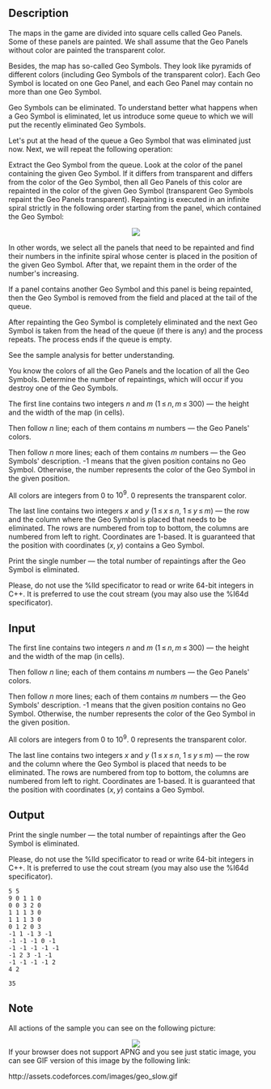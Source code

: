 ## Description

<div><p>The maps in the game are divided into square cells called Geo Panels. Some of these panels are painted. We shall assume that the Geo Panels without color are painted the transparent color. </p><p>Besides, the map has so-called Geo Symbols. They look like pyramids of different colors (including Geo Symbols of the transparent color). Each Geo Symbol is located on one Geo Panel, and each Geo Panel may contain no more than one Geo Symbol. </p><p>Geo Symbols can be eliminated. To understand better what happens when a Geo Symbol is eliminated, let us introduce some queue to which we will put the recently eliminated Geo Symbols. </p><p>Let's put at the head of the queue a Geo Symbol that was eliminated just now. Next, we will repeat the following operation: </p><p>Extract the Geo Symbol from the queue. Look at the color of the panel containing the given Geo Symbol. If it <span class="tex-font-style-bf">differs from transparent</span> and differs from the color of the Geo Symbol, then all Geo Panels of this color are repainted in the color of the given Geo Symbol (transparent Geo Symbols repaint the Geo Panels transparent). Repainting is executed in an infinite spiral strictly in the following order starting from the panel, which contained the Geo Symbol: </p><center> <img class="tex-graphics" src="file://kwEmwyr9.png" style="max-width: 100.0%;max-height: 100.0%;"> </center><p>In other words, we select all the panels that need to be repainted and find their numbers in the infinite spiral whose center is placed in the position of the given Geo Symbol. After that, we repaint them in the order of the number's increasing. </p><p>If a panel contains another Geo Symbol and this panel is being repainted, then the Geo Symbol is removed from the field and placed at the tail of the queue. </p><p>After repainting the Geo Symbol is completely eliminated and the next Geo Symbol is taken from the head of the queue (if there is any) and the process repeats. The process ends if the queue is empty. </p><p>See the sample analysis for better understanding. </p><p>You know the colors of all the Geo Panels and the location of all the Geo Symbols. Determine the number of repaintings, which will occur if you destroy one of the Geo Symbols.</p></div><div class="input-specification"><p>The first line contains two integers <span class="tex-span"><i>n</i></span> and <span class="tex-span"><i>m</i></span> (<span class="tex-span">1 ≤ <i>n</i>, <i>m</i> ≤ 300</span>) — the height and the width of the map (in cells).</p><p>Then follow <span class="tex-span"><i>n</i></span> line; each of them contains <span class="tex-span"><i>m</i></span> numbers — the Geo Panels' colors.</p><p>Then follow <span class="tex-span"><i>n</i></span> more lines; each of them contains <span class="tex-span"><i>m</i></span> numbers — the Geo Symbols' description. -1 means that the given position contains no Geo Symbol. Otherwise, the number represents the color of the Geo Symbol in the given position.</p><p>All colors are integers from <span class="tex-span">0</span> to <span class="tex-span">10<sup class="upper-index">9</sup></span>. <span class="tex-span">0</span> represents the transparent color.</p><p>The last line contains two integers <span class="tex-span"><i>x</i></span> and <span class="tex-span"><i>y</i></span> (<span class="tex-span">1 ≤ <i>x</i> ≤ <i>n</i></span>, <span class="tex-span">1 ≤ <i>y</i> ≤ <i>m</i></span>) — the row and the column where the Geo Symbol is placed that needs to be eliminated. The rows are numbered from top to bottom, the columns are numbered from left to right. Coordinates are 1-based. It is guaranteed that the position with coordinates <span class="tex-span">(<i>x</i>, <i>y</i>)</span> contains a Geo Symbol.</p></div><div class="output-specification"><p>Print the single number — the total number of repaintings after the Geo Symbol is eliminated. </p><p>Please, do not use the <span class="tex-font-style-tt">%lld</span> specificator to read or write 64-bit integers in C++. It is preferred to use the <span class="tex-font-style-tt">cout</span> stream (you may also use the <span class="tex-font-style-tt">%I64d</span> specificator).</p></div>

## Input

<p>The first line contains two integers <span class="tex-span"><i>n</i></span> and <span class="tex-span"><i>m</i></span> (<span class="tex-span">1 ≤ <i>n</i>, <i>m</i> ≤ 300</span>) — the height and the width of the map (in cells).</p><p>Then follow <span class="tex-span"><i>n</i></span> line; each of them contains <span class="tex-span"><i>m</i></span> numbers — the Geo Panels' colors.</p><p>Then follow <span class="tex-span"><i>n</i></span> more lines; each of them contains <span class="tex-span"><i>m</i></span> numbers — the Geo Symbols' description. -1 means that the given position contains no Geo Symbol. Otherwise, the number represents the color of the Geo Symbol in the given position.</p><p>All colors are integers from <span class="tex-span">0</span> to <span class="tex-span">10<sup class="upper-index">9</sup></span>. <span class="tex-span">0</span> represents the transparent color.</p><p>The last line contains two integers <span class="tex-span"><i>x</i></span> and <span class="tex-span"><i>y</i></span> (<span class="tex-span">1 ≤ <i>x</i> ≤ <i>n</i></span>, <span class="tex-span">1 ≤ <i>y</i> ≤ <i>m</i></span>) — the row and the column where the Geo Symbol is placed that needs to be eliminated. The rows are numbered from top to bottom, the columns are numbered from left to right. Coordinates are 1-based. It is guaranteed that the position with coordinates <span class="tex-span">(<i>x</i>, <i>y</i>)</span> contains a Geo Symbol.</p>

## Output

<p>Print the single number — the total number of repaintings after the Geo Symbol is eliminated. </p><p>Please, do not use the <span class="tex-font-style-tt">%lld</span> specificator to read or write 64-bit integers in C++. It is preferred to use the <span class="tex-font-style-tt">cout</span> stream (you may also use the <span class="tex-font-style-tt">%I64d</span> specificator).</p>





```input1
5 5
9 0 1 1 0
0 0 3 2 0
1 1 1 3 0
1 1 1 3 0
0 1 2 0 3
-1 1 -1 3 -1
-1 -1 -1 0 -1
-1 -1 -1 -1 -1
-1 2 3 -1 -1
-1 -1 -1 -1 2
4 2

```




```output1
35
```



## Note

<p>All actions of the sample you can see on the following picture: </p><center> <img class="tex-graphics" src="file://ZaONE7Y1.png" style="max-width: 100.0%;max-height: 100.0%;"> </center> If your browser does not support APNG and you see just static image, you can see GIF version of this image by the following link:<p>http://assets.codeforces.com/images/geo_slow.gif</p>
